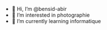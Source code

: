 - 👋 Hi, I’m @bensid-abir
- 👀 I’m interested in photographie
- 🌱 I’m currently learning informatique


<!---
bensid-abir/bensid-abir is a ✨ special ✨ repository because its `README.md` (this file) appears on your GitHub profile.
You can click the Preview link to take a look at your changes.
--->
